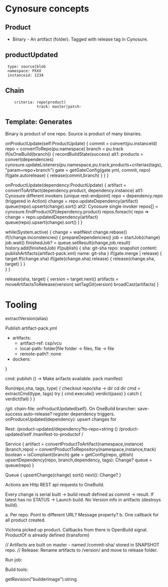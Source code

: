 


# Cynosure concepts

## Product
    
* Binary - An artifact (folder). Tagged with release tag in Cynosure.
     
## productUpdated
     type: source|blob
     namespace: PXXX
     instanceid: 1234   

## Chain
```
    criteria: repo(product) 
              track: master|patch-
```


## Template: Generates 


Binary is product of one repo.
Source is product of many binaries.

onProductUpdate(self:ProductUpdate) {
    commit = convert(pu.instanceId)
    repo = convertToRepo(pu.namespace)
    branch = pu.track
    if(isOneBuild(branch)) {
        recordBuildState(success)
        alt1:
            products = convert(dependencies)
            cynosure.updateListeners(pu.namespace,pu.track,products+criterias(tags),"param=repo+branch") 
        gate = getGateConfig(gate.yml, commit, repo)
        if(gate.autorelease) {
            release(commit,branch)
        }
    }
}

onProductUpdate(dependency:ProductUpdate) {
    artifact = convertToArtifact(dependency.product, dependency.instance)
    alt1: Cynosure different invokers (unique rest-endpoint) 
        repo = dependency.repo (triggered in Action)
        change = repo.updateDependency(artifact)
        queue(repo).upsert(change).sort()
    alt2: Cynosure single invoker
        repos[] = cynosure.findProductOf(dependency.product)
        repos.foreach( repo => 
            change = repo.updatedDependency(artifact)
            queue(repo).upsert(change).sort()
        )
}

while(System.active) {
    change = waitNext
    change.rebase()
    if(!change.inconstencies) {
        prepareDependencies()
        job = startJob(change)
        job.wait()
        finishedJob? = queue.setResult(change,job.result)
        history.add(finishedJob)
        if(publish) {
            sha: git-sha
            repo: snapshot
            content: 
            publishArtifacts(artifact-pack.xml)
                name: git-sha
        }
        if(gate.merge | release) {
            target.ff(change.sha)
            if(gate(change.sha).release) {
                release(change.sha, target)
            }
        }        
    }
}

release(sha, target) {
    version = target.next()
    artifacts = moveArtifactsToRelease(version)
    setTagGit(version)
    broadCast(artifacts)
}


# Tooling

extractVersion(alias)


Publish artifact-pack.yml
- artifacts:
    - artifact-ref: csp/vcu
    - local-path: folder|file folder -> files, file -> file
    - remote-path?: none 
- dockers:

}




cmd: publish () -> Make arifacts available.
pack manifest:


Run(repo,sha, tags, type) {
    checkout repo/sha -> dir
    cd dir
    cmd = extractCmd(type, tags)
    try {
        cmd.execute()
        verdict(pass)
    } catch {
        verdict(fail)
    }
}

/git:
chain-file: onProductUpdated(self). On OneBuild brancher: save-success auto-release? register dependency triggers.
            onProduceUpdated(dependency):  upsert changes for 

Rest:
    /product-updated/dependency?to-repo=string ()
    /product-updated/self
    /manifest-to-productof
    /

Service {
    artifact = convertProductToArtifact(namespace,instance)
    (branch,repo) = convertProductToRepository(namespace,instance,track)
    boolean = isCompliant(branch)
    gate = getConfig(repo, gittish)
    upsertDependency(repo, branch,dependency, tags): Change?
    queue = queue(repo)
}

Queue {
    upsertChange(change)
    sort()
    next(): Change?
}

Actions are Http REST api requests to OneBuild.

Every change is serial built  -> build result defined as commit -> result. If latest has no STATUS -> Launch build.
No Version info in artifacts (destroys build). 


a. Per repo. Point to different URL? Message property?
b. One callback for all product created.

Victoria picked up product. Callbacks from there is OpenBuild signal.
ProductOf is already defined (transform)








// Artifacts are built on master - named /commit-sha/ stored in SNAPSHOT repo.
// Release: Rename artifacts to /version/ and move to release folder.

Run job:

Build tools:

getRevision("builderImage"):string




